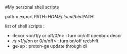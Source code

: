 #My personal shell scripts

path = export PATH=$HOME/.local/bin:$PATH

list of shell scripts :
- decor <on/1/y or off/0/n> : turn on/off openbox decor
- rs <1/y/on or 0/n/off> : turn on/off redshift
- ge-up : proton-ge update through cli
